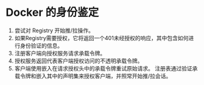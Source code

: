 # Docker 的身份鉴定

1. 尝试对 Registry 开始推/拉操作。
2. 如果Registry需要授权，它将返回一个401未经授权的响应，其中包含如何进行身份验证的信息。
3. 注册客户端向授权服务请求承载令牌。
4. 授权服务返回代表客户端授权访问的不透明承载令牌。
5. 客户端使用嵌入在请求授权头中的承载令牌重试原始请求。
   注册表通过验证承载令牌和嵌入其中的声明集来授权客户端，并照常开始推/拉会话。

